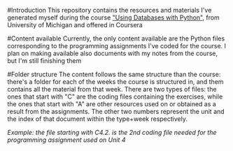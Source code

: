 #Introduction
This repository contains the resources and materials I've generated myself during the course ["Using Databases with Python"](https://www.coursera.org/learn/python-databases/), from University of Michigan and offered in Coursera

#Content available
Currently, the only content available are the Python files corresponding to the programming assignments I've coded for the course. I plan on making available also documents with my notes from the course, but I'm still finishing them

#Folder structure
The content follows the same structure than the course: there's a folder for each of the weeks the course is structured in, and them contains all the material from that week. There are two types of files: the ones that start with "C" are the coding files containing the exercises, while the ones that start with "A" are other resources used on or obtained as a result from the assignments. The other two numbers represent the unit and the index of that document within the type+week respectively.

*Example: the file starting with C4.2. is the 2nd coding file needed for the programming assignment used on Unit 4*
